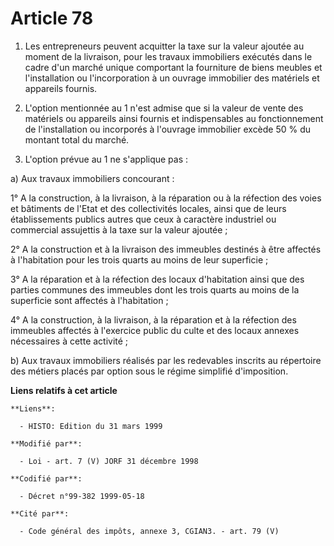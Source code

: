 # Article 78

1. Les entrepreneurs peuvent acquitter la taxe sur la valeur ajoutée au moment de la livraison, pour les travaux immobiliers
exécutés dans le cadre d'un marché unique comportant la fourniture de biens meubles et l'installation ou l'incorporation à un
ouvrage immobilier des matériels et appareils fournis.

2. L'option mentionnée au 1 n'est admise que si la valeur de vente des matériels ou appareils ainsi fournis et indispensables
au fonctionnement de l'installation ou incorporés à l'ouvrage immobilier excède 50 % du montant total du marché.

3. L'option prévue au 1 ne s'applique pas :

a) Aux travaux immobiliers concourant :

1° A la construction, à la livraison, à la réparation ou à la réfection des voies et bâtiments de l'Etat et des collectivités
locales, ainsi que de leurs établissements publics autres que ceux à caractère industriel ou commercial assujettis à la taxe
sur la valeur ajoutée ;

2° A la construction et à la livraison des immeubles destinés à être affectés à l'habitation pour les trois quarts au moins
de leur superficie ;

3° A la réparation et à la réfection des locaux d'habitation ainsi que des parties communes des immeubles dont les trois
quarts au moins de la superficie sont affectés à l'habitation ;

4° A la construction, à la livraison, à la réparation et à la réfection des immeubles affectés à l'exercice public du culte
et des locaux annexes nécessaires à cette activité ;

b) Aux travaux immobiliers réalisés par les redevables inscrits au répertoire des métiers placés par option sous le régime
simplifié d'imposition.

**Liens relatifs à cet article**

	**Liens**:

	  - HISTO: Edition du 31 mars 1999

	**Modifié par**:

	  - Loi - art. 7 (V) JORF 31 décembre 1998

	**Codifié par**:

	  - Décret n°99-382 1999-05-18

	**Cité par**:

	  - Code général des impôts, annexe 3, CGIAN3. - art. 79 (V)
